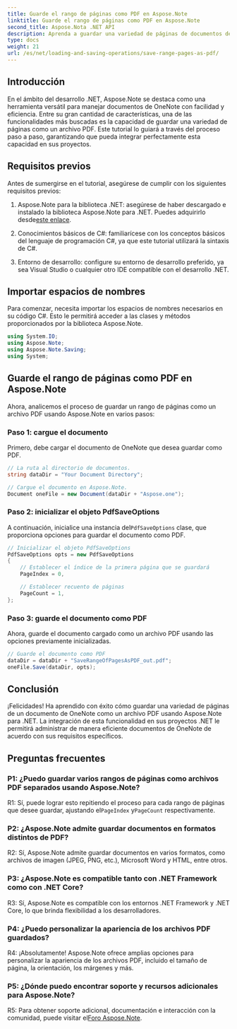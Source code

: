 ```yaml
---
title: Guarde el rango de páginas como PDF en Aspose.Note
linktitle: Guarde el rango de páginas como PDF en Aspose.Note
second_title: Aspose.Nota .NET API
description: Aprenda a guardar una variedad de páginas de documentos de OneNote como archivos PDF usando Aspose.Note para .NET. Tutorial paso a paso incluido.
type: docs
weight: 21
url: /es/net/loading-and-saving-operations/save-range-pages-as-pdf/
---
```

## Introducción

En el ámbito del desarrollo .NET, Aspose.Note se destaca como una herramienta versátil para manejar documentos de OneNote con facilidad y eficiencia. Entre su gran cantidad de características, una de las funcionalidades más buscadas es la capacidad de guardar una variedad de páginas como un archivo PDF. Este tutorial lo guiará a través del proceso paso a paso, garantizando que pueda integrar perfectamente esta capacidad en sus proyectos.

## Requisitos previos

Antes de sumergirse en el tutorial, asegúrese de cumplir con los siguientes requisitos previos:

1.  Aspose.Note para la biblioteca .NET: asegúrese de haber descargado e instalado la biblioteca Aspose.Note para .NET. Puedes adquirirlo desde[este enlace](https://releases.aspose.com/note/net/).
   
2. Conocimientos básicos de C#: familiarícese con los conceptos básicos del lenguaje de programación C#, ya que este tutorial utilizará la sintaxis de C#.
   
3. Entorno de desarrollo: configure su entorno de desarrollo preferido, ya sea Visual Studio o cualquier otro IDE compatible con el desarrollo .NET.

## Importar espacios de nombres

Para comenzar, necesita importar los espacios de nombres necesarios en su código C#. Esto le permitirá acceder a las clases y métodos proporcionados por la biblioteca Aspose.Note.

```csharp
using System.IO;
using Aspose.Note;
using Aspose.Note.Saving;
using System;
```

## Guarde el rango de páginas como PDF en Aspose.Note

Ahora, analicemos el proceso de guardar un rango de páginas como un archivo PDF usando Aspose.Note en varios pasos:

### Paso 1: cargue el documento

Primero, debe cargar el documento de OneNote que desea guardar como PDF.

```csharp
// La ruta al directorio de documentos.
string dataDir = "Your Document Directory";

// Cargue el documento en Aspose.Note.
Document oneFile = new Document(dataDir + "Aspose.one");
```

### Paso 2: inicializar el objeto PdfSaveOptions

 A continuación, inicialice una instancia del`PdfSaveOptions` clase, que proporciona opciones para guardar el documento como PDF.

```csharp
// Inicializar el objeto PdfSaveOptions
PdfSaveOptions opts = new PdfSaveOptions
{
    // Establecer el índice de la primera página que se guardará
    PageIndex = 0,

    // Establecer recuento de páginas
    PageCount = 1,
};
```

### Paso 3: guarde el documento como PDF

Ahora, guarde el documento cargado como un archivo PDF usando las opciones previamente inicializadas.

```csharp
// Guarde el documento como PDF
dataDir = dataDir + "SaveRangeOfPagesAsPDF_out.pdf";
oneFile.Save(dataDir, opts);
```

## Conclusión

¡Felicidades! Ha aprendido con éxito cómo guardar una variedad de páginas de un documento de OneNote como un archivo PDF usando Aspose.Note para .NET. La integración de esta funcionalidad en sus proyectos .NET le permitirá administrar de manera eficiente documentos de OneNote de acuerdo con sus requisitos específicos.

## Preguntas frecuentes

### P1: ¿Puedo guardar varios rangos de páginas como archivos PDF separados usando Aspose.Note?

R1: Sí, puede lograr esto repitiendo el proceso para cada rango de páginas que desee guardar, ajustando el`PageIndex` y`PageCount` respectivamente.
   
### P2: ¿Aspose.Note admite guardar documentos en formatos distintos de PDF?

R2: Sí, Aspose.Note admite guardar documentos en varios formatos, como archivos de imagen (JPEG, PNG, etc.), Microsoft Word y HTML, entre otros.
   
### P3: ¿Aspose.Note es compatible tanto con .NET Framework como con .NET Core?

R3: Sí, Aspose.Note es compatible con los entornos .NET Framework y .NET Core, lo que brinda flexibilidad a los desarrolladores.
   
### P4: ¿Puedo personalizar la apariencia de los archivos PDF guardados?

R4: ¡Absolutamente! Aspose.Note ofrece amplias opciones para personalizar la apariencia de los archivos PDF, incluido el tamaño de página, la orientación, los márgenes y más.
   
### P5: ¿Dónde puedo encontrar soporte y recursos adicionales para Aspose.Note?

 R5: Para obtener soporte adicional, documentación e interacción con la comunidad, puede visitar el[Foro Aspose.Note](https://forum.aspose.com/c/note/28).